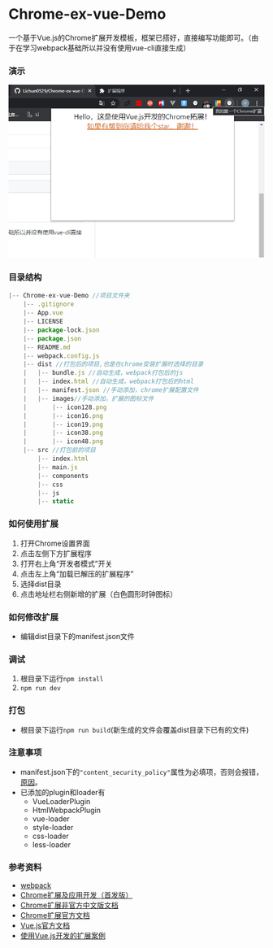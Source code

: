 # Chrome-ex-vue-Demo
一个基于Vue.js的Chrome扩展开发模板，框架已搭好，直接编写功能即可。（由于在学习webpack基础所以并没有使用vue-cli直接生成）
### 演示
![](./demo.png)
### 目录结构

```js
|-- Chrome-ex-vue-Demo //项目文件夹
    |-- .gitignore
    |-- App.vue 
    |-- LICENSE
    |-- package-lock.json
    |-- package.json
    |-- README.md
    |-- webpack.config.js
    |-- dist //打包后的项目,也是在chrome安装扩展时选择的目录
    |   |-- bundle.js //自动生成，webpack打包后的js
    |   |-- index.html //自动生成，webpack打包后的html
    |   |-- manifest.json //手动添加，chrome扩展配置文件
    |   |-- images//手动添加，扩展的图标文件
    |       |-- icon128.png
    |       |-- icon16.png
    |       |-- icon19.png
    |       |-- icon38.png
    |       |-- icon48.png
    |-- src //打包前的项目
        |-- index.html
        |-- main.js
        |-- components
        |-- css
        |-- js
        |-- static
```
### 如何使用扩展
1. 打开Chrome设置界面
2. 点击左侧下方扩展程序
3. 打开右上角“开发者模式”开关
4. 点击左上角“加载已解压的扩展程序”
5. 选择dist目录
6. 点击地址栏右侧新增的扩展（白色圆形时钟图标）

### 如何修改扩展
+ 编辑dist目录下的manifest.json文件

### 调试
1. 根目录下运行`npm install`
2. `npm run dev`
### 打包
+ 根目录下运行`npm run build`(新生成的文件会覆盖dist目录下已有的文件)
### 注意事项
+ manifest.json下的`"content_security_policy"`属性为必填项，否则会报错，[原因](https://www.cnblogs.com/smartXiang/p/6929617.html)。
+ 已添加的plugin和loader有
    + VueLoaderPlugin
    + HtmlWebpackPlugin
    + vue-loader
    + style-loader
    + css-loader
    + less-loader
### 参考资料
+ [webpack](https://www.webpackjs.com/)
+ [Chrome扩展及应用开发（首发版）](https://www.ituring.com.cn/book/1421)
+ [Chrome扩展非官方中文版文档](https://crxdoc-zh.appspot.com/extensions/getstarted)
+ [Chrome扩展官方文档](https://developer.chrome.com/extensions)
+ [Vue.js官方文档](https://cn.vuejs.org/index.html)
+ [使用Vue.js开发的扩展案例](https://github.com/lavyun/Easy-todo)